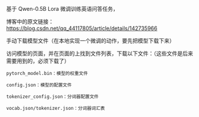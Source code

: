 基于 Qwen-0.5B Lora 微调训练英语问答任务，

博客中的原文链接：https://blog.csdn.net/qq_44117805/article/details/142735966


手动下载模型文件（在本地实现一个微调的动作，要先把模型下载下来）

访问模型的页面，并在页面的上找到文件列表，下载以下文件：（这些文件是后来需要用到的，必须下载了）


    pytorch_model.bin：模型的权重文件
    
    config.json：模型的配置文件
    
    tokenizer_config.json：分词器配置文件
    
    vocab.json/tokenizer.json：分词器词汇表

